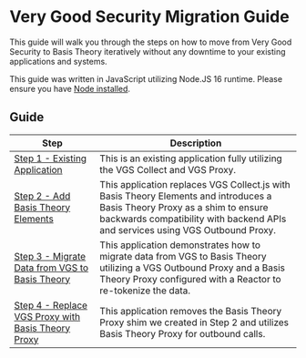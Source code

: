 # Very Good Security Migration Guide

This guide will walk you through the steps on how to move from Very Good Security to Basis Theory iteratively without any downtime to your existing applications and systems.

This guide was written in JavaScript utilizing Node.JS 16 runtime. Please ensure you have [Node installed](https://nodejs.org/).

## Guide

| Step                                                                      | Description                                                                                                                                                                                                  |
| ------------------------------------------------------------------------- | ------------------------------------------------------------------------------------------------------------------------------------------------------------------------------------------------------------ |
| [Step 1 - Existing Application](./01-existing-application/)               | This is an existing application fully utilizing the VGS Collect and VGS Proxy.                                                                                                                               |
| [Step 2 - Add Basis Theory Elements](./02-add-elements/)                  | This application replaces VGS Collect.js with Basis Theory Elements and introduces a Basis Theory Proxy as a shim to ensure backwards compatibility with backend APIs and services using VGS Outbound Proxy. |
| [Step 3 - Migrate Data from VGS to Basis Theory](./03-migrate-data)       | This application demonstrates how to migrate data from VGS to Basis Theory utilizing a VGS Outbound Proxy and a Basis Theory Proxy configured with a Reactor to re-tokenize the data.                        |
| [Step 4 - Replace VGS Proxy with Basis Theory Proxy](./04-replace-proxy/) | This application removes the Basis Theory Proxy shim we created in Step 2 and utilizes Basis Theory Proxy for outbound calls.                                                                                |
